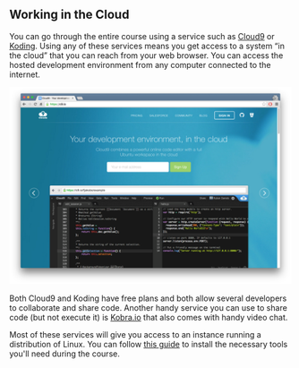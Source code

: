 ## Working in the Cloud

You can go through the entire course using a service such as [Cloud9](https://c9.io/) or [Koding](https://koding.com/). Using any of these services means you get access to a system “in the cloud” that you can reach from your web browser. You can access the hosted development environment from any computer connected to the internet. 



![](../images/c9.png)

Both Cloud9 and Koding have free plans and both allow several developers to collaborate and share code. Another handy service you can use to share code (but not execute it) is [Kobra.io](https://kobra.io) that also comes with handy video chat. 

Most of these services will give you access to an instance running a distribution of Linux. You can follow [this guide](/linux.md) to install the necessary tools you'll need during the course.
